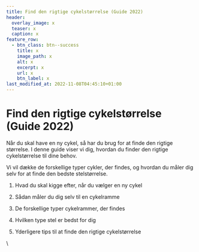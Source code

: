 ```yaml
---
title: Find den rigtige cykelstørrelse (Guide 2022)
header:
  overlay_image: x
  teaser: x
  caption: x
feature_row:
  - btn_class: btn--success
    title: x
    image_path: x
    alt: x
    excerpt: x
    url: x
    btn_label: x
last_modified_at: 2022-11-08T04:45:10+01:00
---
```

<!--StartFragment-->

# Find den rigtige cykelstørrelse (Guide 2022)

Når du skal have en ny cykel, så har du brug for at finde den rigtige størrelse. I denne guide viser vi dig, hvordan du finder den rigtige cykelstørrelse til dine behov.



Vi vil dække de forskellige typer cykler, der findes, og hvordan du måler dig selv for at finde den bedste stelstørrelse.







1. Hvad du skal kigge efter, når du vælger en ny cykel

2. Sådan måler du dig selv til en cykelramme

3. De forskellige typer cykelrammer, der findes

4. Hvilken type stel er bedst for dig

5. Yderligere tips til at finde den rigtige cykelstørrelse

\
<!--EndFragment-->